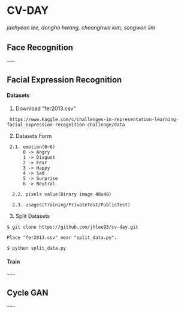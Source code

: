 # CV-DAY
###### jaehyeon lee, dongho hwang, cheonghwa kim, songwon lim

## Face Recognition
<pre><code>~~~</pre></code>


## Facial Expression Recognition
#### Datasets
1. Download "fer2013.csv"
<pre><code> https://www.kaggle.com/c/challenges-in-representation-learning-facial-expression-recognition-challenge/data</pre></code>

2. Datasets Form
<pre><code> 2.1. emotion(0~6)
      0 -> Angry
      1 -> Disgust
      2 -> Fear
      3 -> Happy
      4 -> Sad
      5 -> Surprise
      6 -> Neutral

  2.2. pixels value(Binary image 48x48)

  2.3. usages(Training/PrivateTest/PublicTest)</pre></code>

3. Split Datasets
<pre><code>$ git clone https://github.com/jhlee93/cv-day.git

Place "fer2013.csv" near "split_data.py".

$ python split_data.py</pre></code>

#### Train
<pre><code>~~~</pre></code>

## Cycle GAN
<pre><code>~~~</pre></code>
